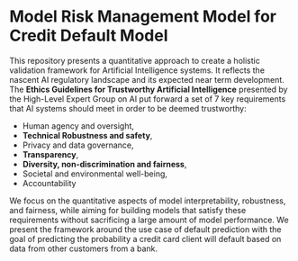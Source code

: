 # Model Risk Management Model for Credit Default Model



This repository presents a quantitative approach to create a holistic validation framework for Artificial Intelligence systems. It reflects the nascent AI regulatory landscape and its expected near term development. The **Ethics Guidelines for Trustworthy Artificial Intelligence** presented by the High-Level Expert Group on AI put forward a set of 7 key requirements that AI systems should meet in order to be deemed trustworthy: 
 - Human agency and oversight, 
 - **Technical Robustness and safety**,
 - Privacy and data governance,
 - **Transparency**, 
 - **Diversity, non-discrimination and fairness**, 
 - Societal and environmental well-being, 
 - Accountability

We focus on the quantitative aspects of model interpretability, robustness, and fairness, while aiming for building models that satisfy these requirements without sacrificing a large amount of model performance. We present the framework around the use case of default prediction with the goal of predicting the probability a credit card client will default based on data from other customers from a bank.

